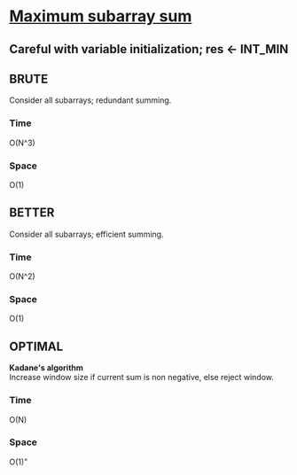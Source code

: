 # [Maximum subarray sum](https://github.com/DrNayak2306/DSA/blob/main/max_subarray_sum.cpp)

## Careful with variable initialization; res <- INT_MIN

## BRUTE
Consider all subarrays; redundant summing.
### Time
O(N^3)
### Space
O(1)

## BETTER
Consider all subarrays; efficient summing.
### Time
O(N^2)
### Space
O(1)

## OPTIMAL
__Kadane's algorithm__  
Increase window size if current sum is non negative, else reject window.
### Time
O(N)
### Space
O(1)"